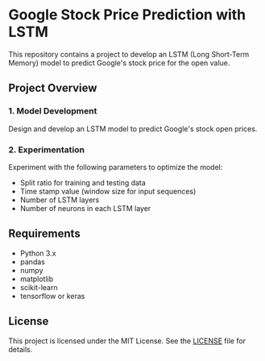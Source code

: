 # Google Stock Price Prediction with LSTM

This repository contains a project to develop an LSTM (Long Short-Term Memory) model to predict Google's stock price for the open value.

## Project Overview

### 1. Model Development
Design and develop an LSTM model to predict Google's stock open prices.

### 2. Experimentation
Experiment with the following parameters to optimize the model:
- Split ratio for training and testing data
- Time stamp value (window size for input sequences)
- Number of LSTM layers
- Number of neurons in each LSTM layer

## Requirements

- Python 3.x
- pandas
- numpy
- matplotlib
- scikit-learn
- tensorflow or keras

## License

This project is licensed under the MIT License. See the [LICENSE](LICENSE) file for details.
